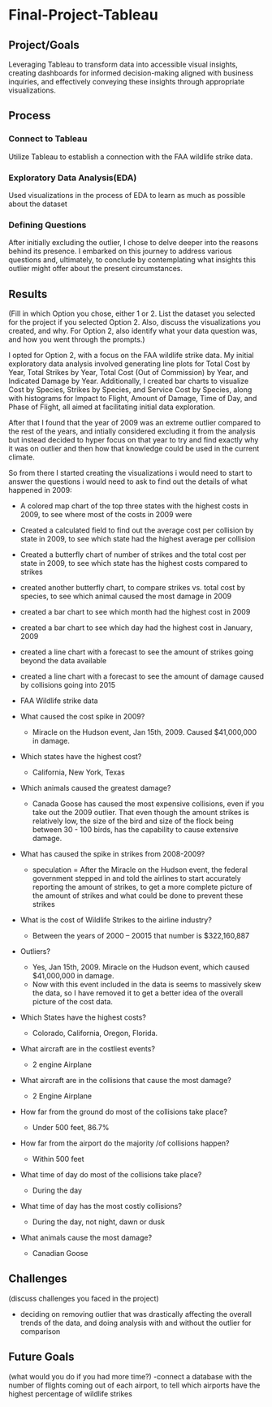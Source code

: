 # Final-Project-Tableau

## Project/Goals
Leveraging Tableau to transform data into accessible visual insights, creating dashboards for informed decision-making aligned with business inquiries, and effectively conveying these insights through appropriate visualizations.
## Process
### Connect to Tableau
Utilize Tableau to establish a connection with the FAA wildlife strike data.
### Exploratory Data Analysis(EDA)
Used visualizations in the process of EDA to learn as much as possible about the dataset
### Defining Questions
After initially excluding the outlier, I chose to delve deeper into the reasons behind its presence. I embarked on this journey to address various questions and, ultimately, to conclude by contemplating what insights this outlier might offer about the present circumstances.
## Results
(Fill in which Option you chose, either 1 or 2. List the dataset you selected for the project if you selected Option 2. Also, discuss the visualizations you created, and why. For Option 2, also identify what your data question was, and how you went through the prompts.)

I opted for Option 2, with a focus on the FAA wildlife strike data. My initial exploratory data analysis involved generating line plots for Total Cost by Year, Total Strikes by Year, Total Cost (Out of Commission) by Year, and Indicated Damage by Year. Additionally, I created bar charts to visualize Cost by Species, Strikes by Species, and Service Cost by Species, along with histograms for Impact to Flight, Amount of Damage, Time of Day, and Phase of Flight, all aimed at facilitating initial data exploration.

After that I found that the year of 2009 was an extreme outlier compared to the rest of the years, and intially considered excluding it from the analysis but instead decided to hyper focus on that year to try and find exactly why it was on outlier and then how that knowledge could be used in the current climate.

So from there I started creating the visualizations i would need to start to answer the questions i would need to ask to find out the details of what happened in 2009:
- A colored map chart of the top three states with the highest costs in 2009, to see where most of the costs in 2009 were
- Created a calculated field to find out the average cost per collision by state in 2009, to see which state had the highest average per collision
- Created a butterfly chart of number of strikes and the total cost per state in 2009, to see which state has the highest costs compared to strikes
- created another butterfly chart, to compare strikes vs. total cost by species, to see which animal caused the most damage in 2009
- created a bar chart to see which month had the highest cost in 2009
- created a bar chart to see which day had the highest cost in January, 2009
- created a line chart with a forecast to see the amount of strikes going beyond the data available
- created a line chart with a forecast to see the amount of damage caused by collisions going into 2015


- FAA Wildlife strike data
- What caused the cost spike in 2009?
  - Miracle on the Hudson event, Jan 15th, 2009. Caused $41,000,000 in damage.
- Which states have the highest cost?
  - California, New York, Texas
- Which animals caused the greatest damage?
  - Canada Goose has caused the most expensive collisions, even if you take out the 2009 outlier. That even though the amount strikes is relatively low, the size of the bird and size of the flock being between 30 - 100 birds, has the capability to cause extensive damage.
- What has caused the spike in strikes from 2008-2009?
  - speculation = After the Miracle on the Hudson event, the federal government stepped in and told the airlines to start accurately reporting the amount of strikes, to get a more complete picture of the amount of strikes and what could be done to prevent these strikes
- What is the cost of Wildlife Strikes to the airline industry?
  - Between the years of 2000 – 20015 that number is $322,160,887
- Outliers?
  - Yes, Jan 15th, 2009. Miracle on the Hudson event, which caused $41,000,000 in damage.
  - Now with this event included in the data is seems to massively skew the data, so I have removed it to get a better idea of the overall picture of the cost data.
- Which States have the highest costs?
  - Colorado, California, Oregon, Florida.
- What aircraft are in the costliest events?
  - 2 engine Airplane
- What aircraft are in the collisions that cause the most damage?
  - 2 Engine Airplane
- How far from the ground do most of the collisions take place?
  - Under 500 feet, 86.7%
- How far from the airport do the majority /of collisions happen?
  - Within 500 feet
- What time of day do most of the collisions take place?
  - During the day
- What time of day has the most costly collisions?
  - During the day, not night, dawn or dusk
- What animals cause the most damage?
  - Canadian Goose

## Challenges 
(discuss challenges you faced in the project)
- deciding on removing outlier that was drastically affecting the overall trends of the data, and doing analysis with and without the outlier for comparison
## Future Goals
(what would you do if you had more time?)
-connect a database with the number of flights coming out of each airport, to tell which airports have the highest percentage of wildlife strikes